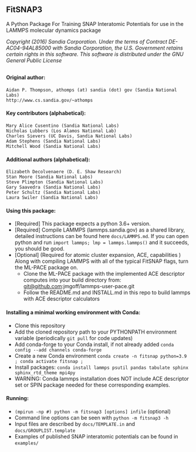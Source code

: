 <!----------------BEGIN-HEADER------------------------------------>
## FitSNAP3
A Python Package For Training SNAP Interatomic Potentials for use in the LAMMPS molecular dynamics package

_Copyright (2016) Sandia Corporation. Under the terms of Contract DE-AC04-94AL85000 with Sandia Corporation, the U.S. Government retains certain rights in this software. This software is distributed under the GNU General Public License_
##

#### Original author:
    Aidan P. Thompson, athomps (at) sandia (dot) gov (Sandia National Labs)
    http://www.cs.sandia.gov/~athomps

#### Key contributors (alphabetical):
    Mary Alice Cusentino (Sandia National Labs)
    Nicholas Lubbers (Los Alamos National Lab)
    Charles Sievers (UC Davis, Sandia National Labs)
    Adam Stephens (Sandia National Labs)
    Mitchell Wood (Sandia National Labs)

#### Additional authors (alphabetical):
    Elizabeth Decolvenaere (D. E. Shaw Research)
    Stan Moore (Sandia National Labs)
    Steve Plimpton (Sandia National Labs)
    Gary Saavedra (Sandia National Labs)
    Peter Schultz (Sandia National Labs)
    Laura Swiler (Sandia National Labs)

<!-----------------END-HEADER------------------------------------->

#### Using this package:
* [Required] This package expects a python 3.6+ version.
* [Required] Compile LAMMPS (lammps.sandia.gov) as a shared library, detailed instructions can be found here `docs/LAMMPS.md`. If you can open python and run `import lammps; lmp = lammps.lammps()` and it succeeds, you should be good.
* [Optional] (Required for atomic cluster expansion, ACE, capabilities ) Along with compiling LAMMPS with all of the typical FitSNAP flags, turn the ML-PACE package on.
    * Clone the ML-PACE package with the implemented ACE descriptor computes into your build directory from: git@github.com:jmgoff/lammps-user-pace.git
    * Follow the README.md and INSTALL.md in this repo to build lammps with ACE descriptor calculators

#### Installing a minimal working environment with Conda:
* Clone this repository
* Add the cloned repository path to your PYTHONPATH environment variable (periodically `git pull` for code updates)
* Add conda-forge to your Conda install, if not already added
    `conda config --add channels conda-forge` 
* Create a new Conda environment
    `conda create -n fitsnap python=3.9 ;
    conda activate fitsnap ;`
* Install packages:
    `conda install lammps psutil pandas tabulate sphinx sphinx_rtd_theme mpi4py`
* WARNING: Conda lammps installation does NOT include ACE descriptor set or SPIN package needed for these corresponding examples.

#### Running:
* `(mpirun -np #) python -m fitsnap3 [options] infile` (optional)
* Command line options can be seen with `python -m fitsnap3 -h`
* Input files are described by `docs/TEMPLATE.in` and `docs/GROUPLIST.template`
* Examples of published SNAP interatomic potentials can be found in `examples/`
